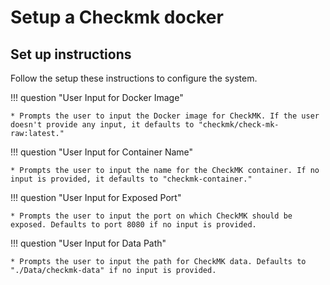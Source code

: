 # Setup a Checkmk docker

## Set up instructions
Follow the setup these instructions to configure the system.

!!! question "User Input for Docker Image"

    * Prompts the user to input the Docker image for CheckMK. If the user doesn't provide any input, it defaults to "checkmk/check-mk-raw:latest."

!!! question "User Input for Container Name"

    * Prompts the user to input the name for the CheckMK container. If no input is provided, it defaults to "checkmk-container."

!!! question "User Input for Exposed Port"

    * Prompts the user to input the port on which CheckMK should be exposed. Defaults to port 8080 if no input is provided.

!!! question "User Input for Data Path"

    * Prompts the user to input the path for CheckMK data. Defaults to "./Data/checkmk-data" if no input is provided.

